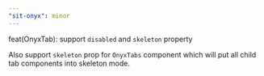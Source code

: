```yaml
---
"sit-onyx": minor
---
```


feat(OnyxTab): support `disabled` and `skeleton` property

Also support `skeleton` prop for `OnyxTabs` component which will put all child tab components into skeleton mode.
